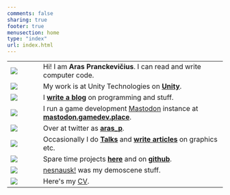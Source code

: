 ```yaml
---
comments: false
sharing: true
footer: true
menusection: home
type: "index"
url: index.html
---
```



<table class="no-border" style="margin-top: 5px;">
<tr>
<td width="60px" style="padding-bottom: 5px;"><img class="homelogo" src="/img/logo-aras-128-2017.png" /></td>
<td>Hi! I am <b>Aras Pranckevičius</b>. I can read and write computer code.</td>
</tr>
<tr>
<td style="padding-bottom: 5px;"><a href="http://unity3d.com"><img class="homelogo" src="/img/logo-unity-128-2017.png" /></a></td>
<td>My work is at Unity Technologies on <a href="http://unity3d.com"><b>Unity</b></a>.</td>
</tr>
<tr>
<td style="padding-bottom: 5px;"><a href="/blog"><img class="homelogo" src="/img/logo-blog-128.png" /></a></td>
<td>I <a href="/blog"><b>write a blog</b></a> on programming and stuff.</td>
</tr>
<tr>
<td style="padding-bottom: 5px;"><a href="https://mastodon.gamedev.place"><img class="homelogo" src="/img/logo-mastodon-128.png" /></a></td>
<td>I run a game development <a href="https://joinmastodon.org/">Mastodon</a> instance at <a href="https://mastodon.gamedev.place"><b>mastodon.gamedev.place</b></a>.</td>
</tr>
<tr>
<td style="padding-bottom: 5px;"><a href="https://twitter.com/aras_p"><img class="homelogo" src="/img/logo-twitter-128.png" /></a></td>
<td>Over at twitter as <a href="https://twitter.com/aras_p"><b>aras_p</b></a>.</td>
</tr>
<tr>
<td style="padding-bottom: 5px;"><a href="https://twitter.com/aras_p"><img class="homelogo" src="/img/logo-speech-128.png" /></a></td>
<td>Occasionally I do <a href="/texts/talks.html"><b>Talks</b></a> and <a href="/texts/index.html"><b>write articles</b></a> on graphics etc.</td>
</tr>
<tr>
<td style="padding-bottom: 5px;"><a href="/proj.html"><img class="homelogo" src="/img/logo-github-64.png" /></a></td>
<td>Spare time projects <a href="/proj.html"><b>here</b></a> and on <a href="https://github.com/aras-p"><b>github</b></a>.</td>
</tr>
<tr>
<td style="padding-bottom: 5px;"><a href="http://www.nesnausk.org"><img class="homelogo" src="/img/logo-nesnausk-64-sq.png" /></a></td>
<td><a href="http://www.nesnausk.org">nesnausk!</a> was my demoscene stuff.</td>
</tr>
<tr>
<td style="padding-bottom: 5px;"><a href="/cv.html"><img class="homelogo" src="/img/logo-cv-128.png" /></a></td>
<td>Here's my <a href="/cv.html">CV</a>.</td>
</tr>
</table>
